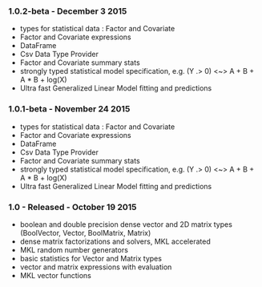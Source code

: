 ### 1.0.2-beta - December 3 2015
* types for statistical data : Factor and Covariate
* Factor and Covariate expressions
* DataFrame
* Csv Data Type Provider
* Factor and Covariate summary stats
* strongly typed statistical model specification, e.g. (Y .> 0) <~> A + B + A * B + log(X)
* Ultra fast Generalized Linear Model fitting and predictions

### 1.0.1-beta - November 24 2015
* types for statistical data : Factor and Covariate
* Factor and Covariate expressions
* DataFrame
* Csv Data Type Provider
* Factor and Covariate summary stats
* strongly typed statistical model specification, e.g. (Y .> 0) <~> A + B + A * B + log(X)
* Ultra fast Generalized Linear Model fitting and predictions

### 1.0 - Released - October 19 2015
* boolean and double precision dense vector and 2D matrix types (BoolVector, Vector, BoolMatrix, Matrix)
* dense matrix factorizations and solvers, MKL accelerated
* MKL random number generators
* basic statistics for Vector and Matrix types
* vector and matrix expressions with evaluation
* MKL vector functions



